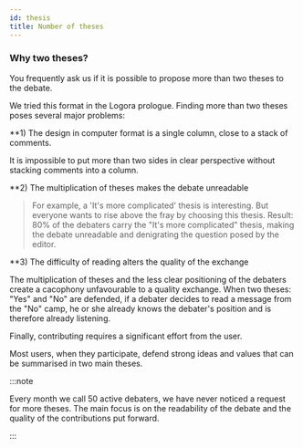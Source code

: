 ```yaml
---
id: thesis
title: Number of theses
---
```


### Why two theses? 

You frequently ask us if it is possible to propose more than two theses to the debate. 

We tried this format in the Logora prologue. Finding more than two theses poses several major problems: 

**1) The design in computer format is a single column, close to a stack of comments.

It is impossible to put more than two sides in clear perspective without stacking comments into a column. 

**2) The multiplication of theses makes the debate unreadable

> For example, a 'It's more complicated' thesis is interesting. But everyone wants to rise above the fray by choosing this thesis. Result: 80% of the debaters carry the "It's more complicated" thesis, making the debate unreadable and denigrating the question posed by the editor. 

**3) The difficulty of reading alters the quality of the exchange

The multiplication of theses and the less clear positioning of the debaters create a cacophony unfavourable to a quality exchange. When two theses: "Yes" and "No" are defended, if a debater decides to read a message from the "No" camp, he or she already knows the debater's position and is therefore already listening. 

Finally, contributing requires a significant effort from the user. 

Most users, when they participate, defend strong ideas and values that can be summarised in two main theses. 

:::note

Every month we call 50 active debaters, we have never noticed a request for more theses. The main focus is on the readability of the debate and the quality of the contributions put forward.

:::
